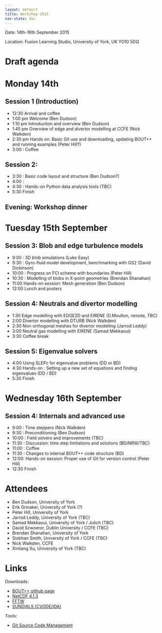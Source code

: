 ```yaml
---
layout: default
title: Workshop 2015
nav-state: doc
---
```


Date: 14th-16th September 2015

Location: Fusion Learning Studio, University of York, UK YO10 5DQ

# Draft agenda

# Monday 14th

## Session 1 (Introduction)

* 12:30  Arrival and coffee
* 1:00 pm  Welcome    (Ben Dudson)
* 1:10 pm  Introduction and overview (Ben Dudson)
* 1:45 pm  Overview of edge and divertor modelling at CCFE (Nick Walkden)
* 2:30 pm  Hands on: Basic Git use and downloading, updating BOUT++ and running examples (Peter Hill?) 
* 3:00 : Coffee

## Session 2: 

* 3:30 : Basic code layout and structure (Ben Dudson?)
* 4:00 : 
* 4:30 : Hands-on Python data analysis tools (TBC)
* 5:30 Finish

## Evening: Workshop dinner

# Tuesday 15th September

## Session 3: Blob and edge turbulence models

* 9:00 : 3D blob simulations (Luke Easy)
* 9:30 : Gyro-fluid model development, benchmarking with GS2 (David Dickinson)
* 10:00 : Progress on FCI scheme with boundaries (Peter Hill)  
* 10:30 : Modelling of blobs in X-point geometries (Brendan Shanahan)
* 11:00  Hands-on session: Mesh generation (Ben Dudson)
* 12:00  Lunch and posters

## Session 4: Neutrals and divertor modelling

* 1:30 Edge modelling with EDGE2D and EIRENE (D.Moulton, remote, TBC)
* 2:00 Divertor modelling with DTURB (Nick Walkden)
* 2:30 Non-orthogonal meshes for divertor modelling (Jarrod Leddy)
* 3:00 Neutral gas modelling with EIRENE (Samad Mekkaoui)
* 3:30 Coffee break

## Session 5:  Eigenvalue solvers

* 4:00  Using SLEPc for eigenvalue problems (DD or BD)
* 4:30  Hands-on : Setting up a new set of equations and finding eigenvalues (DD / BD)
* 5:30  Finish 

# Wednesday 16th September

## Session 4: Internals and advanced use

* 9:00 : Time steppers (Nick Walkden)
* 9:30 : Preconditioning (Ben Dudson)
* 10:00 : Field solvers and improvements (TBC)
* 11:30 : Discussion: time step limitations and solutions (BD/NRW/TBC)
* 11:00 : Coffee
* 11:30 : Changes to internal BOUT++ code structure (BD)
* 12:00:  Hands-on session: Proper use of Git for version control  (Peter Hill)
* 12:30 Finish

# Attendees

* Ben Dudson, University of York
* Erik Grinaker, University of York (?) 
* Peter Hill, University of York
* Jarrod Leddy, University of York (TBC)
* Samad Mekkaoui, University of York / Julich (TBC)
* David Scwoeror, Dublin University / CCFE (TBC)
* Brendan Shanahan, University of York
* Siobhan Smith, University of York / CCFE (TBC)
* Nick Walkden, CCFE
* Xinliang Xu, University of York (TBC)

# Links

Downloads:

* [BOUT++ github page](https://github.com/boutproject/BOUT)
* [NetCDF 4.1.3](http://www.unidata.ucar.edu/downloads/netcdf/netcdf-4_1_3/index.jsp)
* [FFTW](http://www.fftw.org/download.html)
* [SUNDIALS (CVODE/IDA)](http://computation.llnl.gov/casc/sundials/download/download.html)

Tools:

* [Git Source Code Management](http://git-scm.com)
